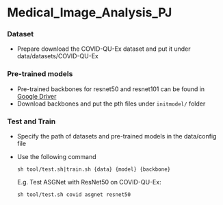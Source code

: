 # Medical_Image_Analysis_PJ

### Dataset
- Prepare download the COVID-QU-Ex dataset and put it under data/datasets/COVID-QU-Ex

### Pre-trained models
- Pre-trained backbones for resnet50 and resnet101 can be found in [Google Driver](https://drive.google.com/drive/folders/1dEJL_KSkZZ0nIEy6zwqqb93L4zBDvCV-?usp=sharing)
- Download backbones and put the pth files under `initmodel/` folder

### Test and  Train
+ Specify the path of datasets and pre-trained models in the data/config file
+ Use the following command 
  ```
  sh tool/test.sh|train.sh {data} {model} {backbone}
  ```

    E.g. Test ASGNet with ResNet50 on COVID-QU-Ex:
    ```
    sh tool/test.sh covid asgnet resnet50
    ```
